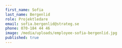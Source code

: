 ```yaml
---
first_name: Sofia
last_name: Bergenlid
role: Projektledare
email: sofia.bergenlid@strateg.se
phone: 070-184 44 46
image: /media/uploads/employee-sofia-bergenlid.jpg
published: true
---
```

